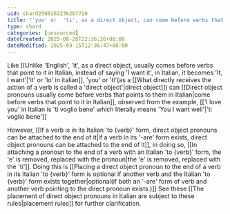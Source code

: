 ```yaml
---
uid: shard2508262236267710
title: "'you' or  'ti', as a direct object, can come before verbs that point to it in Italian"
type: shard
categories: [unsourced]
dateCreated: 2025-08-26T22:36:26+08:00
dateModified: 2025-09-15T12:36:47+08:00
---
```

Like [[Unlike 'English', 'it', as a direct object, usually comes before verbs that point to it in Italian, instead of saying 'I want it', in Italian, it becomes 'It, I want'|'it' or 'lo' in italian]], 'you' or 'ti'(as a [[What directly receives the action of a verb is called a 'direct object'|direct object]]) can [[Direct object pronouns usually come before verbs that points to them in Italian|come before verbs that point to it in Italian]], observed from the example, [['I love you' in Italian is 'ti voglio bene' which literally means 'You I want well'|'ti voglio bene']]

However, [[If a verb is in its Italian 'to {verb}' form, direct object pronouns can be attached to the end of it|if a verb in its '-are' form exists, direct object pronouns can be attached to the end of it]], in doing so, [[In attaching a pronoun to the end of a verb with an Italian 'to {verb}' form, the 'e' is removed, replaced with the pronoun|the 'e' is removed, replaced with the 'ti']]. Doing this is [[Placing a direct object pronoun to the end of a verb in its Italian 'to {verb}' form is optional if another verb and the Italian 'to {verb}' form exists together|optional(if both an '-are' form of verb and another verb pointing to the direct pronoun exists.)]] See these [[The placement of direct object pronouns in Italian are subject to these rules|placement rules]] for further clarification. 